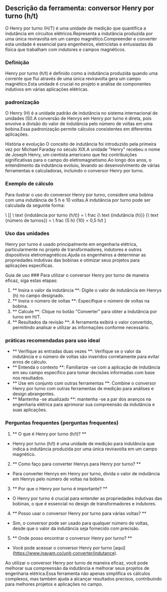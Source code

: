 ## Descrição da ferramenta: conversor Henry por turno (h/t)

O Henry por turno (H/T) é uma unidade de medição que quantifica a indutância em circuitos elétricos.Representa a indutância produzida por uma única reviravolta em um campo magnético.Compreender e converter esta unidade é essencial para engenheiros, eletricistas e entusiastas da física que trabalham com indutores e campos magnéticos.

### Definição
Henry por turno (h/t) é definido como a indutância produzida quando uma corrente que flui através de uma única reviravolta gera um campo magnético.Esta unidade é crucial no projeto e análise de componentes indutivos em várias aplicações elétricas.

### padronização
O Henry (H) é a unidade padrão de indutância no sistema internacional de unidades (SI).A conversão de Henrys em Henry por turno é direta, pois envolve a divisão do valor de indutância pelo número de voltas em uma bobina.Essa padronização permite cálculos consistentes em diferentes aplicações.

História e evolução
O conceito de indutância foi introduzido pela primeira vez por Michael Faraday no século XIX.A unidade "Henry" recebeu o nome de Joseph Henry, um cientista americano que fez contribuições significativas para o campo do eletromagnetismo.Ao longo dos anos, o entendimento da indutância evoluiu, levando ao desenvolvimento de várias ferramentas e calculadoras, incluindo o conversor Henry por turno.

### Exemplo de cálculo
Para ilustrar o uso do conversor Henry por turno, considere uma bobina com uma indutância de 5 h e 10 voltas.A indutância por turno pode ser calculada da seguinte forma:

\ [[
\ text {indutância por turno (h/t)} = \ frac {\ text {indutância (h)}} {\ text {número de turnos}} = \ frac {5 h} {10} = 0,5 h/t
\]

### Uso das unidades
Henry por turno é usado principalmente em engenharia elétrica, particularmente no projeto de transformadores, indutores e outros dispositivos eletromagnéticos.Ajuda os engenheiros a determinar as propriedades indutivas das bobinas e otimizar seus projetos para aplicações específicas.

Guia de uso ###
Para utilizar o conversor Henry por turno de maneira eficaz, siga estas etapas:
1. ** Insira o valor da indutância **: Digite o valor de indutância em Henrys (h) no campo designado.
2. ** Insira o número de voltas **: Especifique o número de voltas na bobina.
3. ** Calcule **: Clique no botão "Converter" para obter a indutância por turno em H/T.
4. ** Resultados da revisão **: A ferramenta exibirá o valor convertido, permitindo analisar e utilizar as informações conforme necessário.

### práticas recomendadas para uso ideal
- ** Verifique as entradas duas vezes **: Verifique se o valor da indutância e o número de voltas são inseridos corretamente para evitar erros de cálculo.
- ** Entenda o contexto **: Familiarize -se com a aplicação de indutância em seu campo específico para tomar decisões informadas com base nos resultados.
- ** Use em conjunto com outras ferramentas **: Combine o conversor Henry por turno com outras ferramentas de medição para análises e design abrangentes.
- ** Mantenha -se atualizado **: mantenha -se a par dos avanços na engenharia elétrica para aprimorar sua compreensão da indutância e suas aplicações.

### Perguntas frequentes (perguntas frequentes)

1. ** O que é Henry por turno (h/t)? **
- Henry por turno (h/t) é uma unidade de medição para indutância que indica a indutância produzida por uma única reviravolta em um campo magnético.

2. ** Como faço para converter Henrys para Henry por turno? **
- Para converter Henrys em Henry por turno, divida o valor de indutância em Henrys pelo número de voltas na bobina.

3. ** Por que o Henry por turno é importante? **
- O Henry por turno é crucial para entender as propriedades indutivas das bobinas, o que é essencial no design de transformadores e indutores.

4. ** Posso usar o conversor Henry por turno para várias voltas? **
- Sim, o conversor pode ser usado para qualquer número de voltas, desde que o valor da indutância seja fornecido com precisão.

5. ** Onde posso encontrar o conversor Henry por turno? **
- Você pode acessar o conversor Henry por turno [aqui] (https://www.inayam.co/unit-converter/indutance).

Ao utilizar o conversor Henry por turno de maneira eficaz, você pode melhorar sua compreensão da indutância e melhorar seus projetos de engenharia elétrica.Essa ferramenta não apenas simplifica os cálculos complexos, mas também ajuda a alcançar resultados precisos, contribuindo para melhores projetos e aplicações no campo.